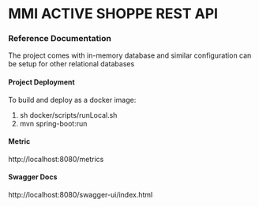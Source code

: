 # MMI ACTIVE SHOPPE REST API

### Reference Documentation

The project comes with in-memory database and similar
configuration can be setup for other relational databases

#### Project Deployment

To build and deploy as a docker image:

1) sh docker/scripts/runLocal.sh
2) mvn spring-boot:run

#### Metric

http://localhost:8080/metrics

#### Swagger Docs

http://localhost:8080/swagger-ui/index.html



